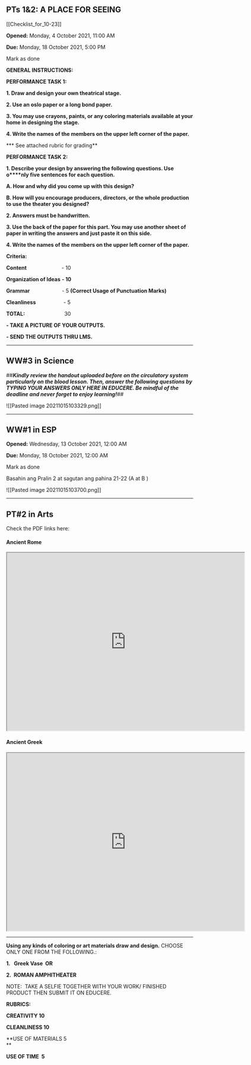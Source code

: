 ## PTs 1&2: A PLACE FOR SEEING

[[Checklist_for_10-23]]

**Opened:** Monday, 4 October 2021, 11:00 AM

**Due:** Monday, 18 October 2021, 5:00 PM

Mark as done

**GENERAL INSTRUCTIONS:**

**PERFORMANCE TASK 1:**

**1. Draw and design your own theatrical stage.**

**2. Use an oslo paper or a long bond paper.**

**3. You may use crayons, paints, or any coloring materials available at your home in designing the stage.**

**4. Write the names of the members on the upper left corner of the paper.**

*** See attached rubric for grading**

**PERFORMANCE TASK 2:**

**1. Describe your design by answering the following questions. Use o****nly five sentences for each question.**

 **A. How and why did you come up with this design?**

 **B. How will you encourage producers, directors, or the whole production to use the theater you designed?**  

**2. Answers must be handwritten.** 

**3. Use the back of the paper for this part. You may use another sheet of paper in writing the answers and just paste it on this side.**

**4. Write the names of the members on the upper left corner of the paper.**

**Criteria:**

**Content**                        - 10

**Organization of Ideas** **- 10**

**Grammar**                      - 5  **(Correct Usage of Punctuation Marks)** 

**Cleanliness**                   - 5

**TOTAL:**                           30

**- TAKE A PICTURE OF YOUR OUTPUTS.** 

**- SEND THE OUTPUTS THRU LMS.**

---

## WW#3 in Science
##**_Kindly review the handout uploaded before on the circulatory system particularly on the blood lesson. Then, answer the following questions by TYPING YOUR ANSWERS ONLY HERE IN EDUCERE. Be mindful of the deadline and never forget to enjoy learning!_**##

![[Pasted image 20211015103329.png]]

___

## WW#1 in ESP
**Opened:** Wednesday, 13 October 2021, 12:00 AM

**Due:** Monday, 18 October 2021, 12:00 AM

Mark as done

Basahin ang Pralin 2 at sagutan ang pahina 21-22 (A at B )

![[Pasted image 20211015103700.png]]

---

## PT#2 in Arts

Check the PDF links here:

#### Ancient Rome
<iframe src="https://drive.google.com/file/d/1Q_fqs3veaa3Ctv8bz4juAOY8gWGDzwmj/preview" width="640" height="480" allow="autoplay"></iframe>

#### Ancient Greek
<iframe src="https://drive.google.com/file/d/1n6ZB-xLlfT4XB5-jZ_eZEeYeKg0XAvIu/preview" width="640" height="480" allow="autoplay"></iframe>

---

**Using any kinds of coloring or art materials draw and design.** CHOOSE ONLY ONE FROM THE FOLLOWING.:

**1.   Greek Vase  OR**   

**2.  ROMAN AMPHITHEATER**

NOTE:  TAKE A SELFIE TOGETHER WITH YOUR WORK/ FINISHED PRODUCT THEN SUBMIT IT ON EDUCERE.  

  

**RUBRICS:**

**CREATIVITY 10**

**CLEANLINESS 10** 

**USE OF MATERIALS 5  
**

**USE OF TIME  5**

